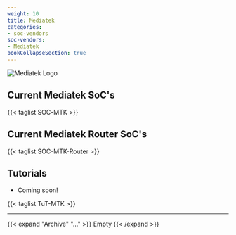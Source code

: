 ```yaml
---
weight: 10
title: Mediatek
categories:
- soc-vendors
soc-vendors:
- Mediatek
bookCollapseSection: true
---
```


![Mediatek Logo](assets/mediatek/MediaTek-Logo.png?h=100)

## Current Mediatek SoC's

{{< taglist SOC-MTK >}}

## Current Mediatek Router SoC's

{{< taglist SOC-MTK-Router >}}

## Tutorials

- Coming soon!

{{< taglist TuT-MTK >}}

---

{{< expand "Archive" "..." >}}
Empty
{{< /expand >}}